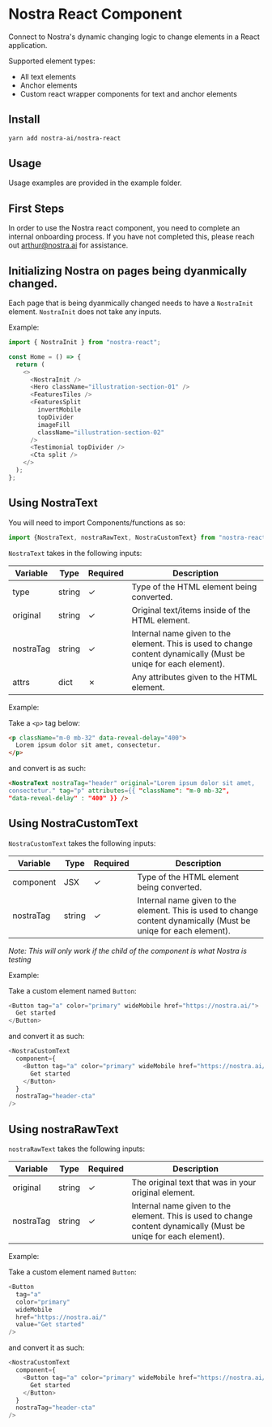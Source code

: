 # Nostra React Component

Connect to Nostra's dynamic changing logic to change elements in a React application.

Supported element types:

- All text elements
- Anchor elements
- Custom react wrapper components for text and anchor elements

## Install

```bash
yarn add nostra-ai/nostra-react

```

## Usage

Usage examples are provided in the example folder.

## First Steps

In order to use the Nostra react component, you need to complete an internal onboarding process. If you have not completed this, please reach out arthur@nostra.ai for assistance.

## Initializing Nostra on pages being dyanmically changed.

Each page that is being dyanmically changed needs to have a `NostraInit` element. `NostraInit` does not take any inputs.

Example:

```javascript
import { NostraInit } from "nostra-react";

const Home = () => {
  return (
    <>
      <NostraInit />
      <Hero className="illustration-section-01" />
      <FeaturesTiles />
      <FeaturesSplit
        invertMobile
        topDivider
        imageFill
        className="illustration-section-02"
      />
      <Testimonial topDivider />
      <Cta split />
    </>
  );
};
```

## Using NostraText
You will need to import Components/functions as so:
```javascript
import {NostraText, nostraRawText, NostraCustomText} from "nostra-react";
```

`NostraText` takes in the following inputs:

| Variable  | Type   | Required | Description                                                                     |
| --------- | ------ | -------- | ------------------------------------------------------------------------------- |
| type      | string | &check;  | Type of the HTML element being converted.                                       |
| original  | string | &check;  | Original text/items inside of the HTML element.                                 |
| nostraTag | string | &check;  | Internal name given to the element. This is used to change content dynamically (Must be uniqe for each element). |
| attrs     | dict   | &cross;  | Any attributes given to the HTML element.                                       |

Example:

Take a `<p>` tag below:

```html
<p className="m-0 mb-32" data-reveal-delay="400">
  Lorem ipsum dolor sit amet, consectetur.
</p>
```

and convert is as such:

```html
<NostraText nostraTag="header" original="Lorem ipsum dolor sit amet,
consectetur." tag="p" attributes={{ "className": "m-0 mb-32",
"data-reveal-delay" : "400" }} />
```

## Using NostraCustomText

`NostraCustomText` takes the following inputs:

| Variable  | Type   | Required | Description                                                                     |
| --------- | ------ | -------- | ------------------------------------------------------------------------------- |
| component | JSX    | &check;  | Type of the HTML element being converted.                                       |
| nostraTag | string | &check;  | Internal name given to the element. This is used to change content dynamically (Must be uniqe for each element). |

*Note: This will only work if the child of the component is what Nostra is testing*

Example:

Take a custom element named `Button`:

```javascript
<Button tag="a" color="primary" wideMobile href="https://nostra.ai/">
  Get started
</Button>
```

and convert it as such:

```javascript
<NostraCustomText
  component={
    <Button tag="a" color="primary" wideMobile href="https://nostra.ai/">
      Get started
    </Button>
  }
  nostraTag="header-cta"
/>
```

## Using nostraRawText

`nostraRawText` takes the following inputs:

| Variable  | Type   | Required | Description                                                                     |
| --------- | ------ | -------- | ------------------------------------------------------------------------------- |
| original | string    | &check;  | The original text that was in your original element.                                       |
| nostraTag | string | &check;  | Internal name given to the element. This is used to change content dynamically (Must be uniqe for each element). |

Example:

Take a custom element named `Button`:

```javascript
<Button 
  tag="a" 
  color="primary" 
  wideMobile 
  href="https://nostra.ai/" 
  value="Get started"
/>
```

and convert it as such:

```javascript
<NostraCustomText
  component={
    <Button tag="a" color="primary" wideMobile href="https://nostra.ai/">
      Get started
    </Button>
  }
  nostraTag="header-cta"
/>
```